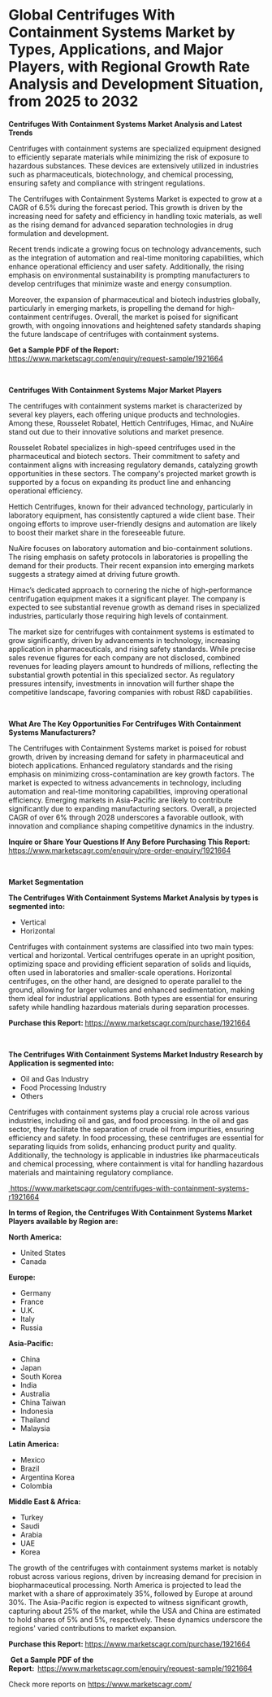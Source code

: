 <p><h1>Global Centrifuges With Containment Systems Market by Types, Applications, and Major Players, with Regional Growth Rate Analysis and Development Situation, from 2025 to 2032</h1></p><p><strong>Centrifuges With Containment Systems Market Analysis and Latest Trends</strong></p>
<p><p>Centrifuges with containment systems are specialized equipment designed to efficiently separate materials while minimizing the risk of exposure to hazardous substances. These devices are extensively utilized in industries such as pharmaceuticals, biotechnology, and chemical processing, ensuring safety and compliance with stringent regulations.</p><p>The Centrifuges with Containment Systems Market is expected to grow at a CAGR of 6.5% during the forecast period. This growth is driven by the increasing need for safety and efficiency in handling toxic materials, as well as the rising demand for advanced separation technologies in drug formulation and development. </p><p>Recent trends indicate a growing focus on technology advancements, such as the integration of automation and real-time monitoring capabilities, which enhance operational efficiency and user safety. Additionally, the rising emphasis on environmental sustainability is prompting manufacturers to develop centrifuges that minimize waste and energy consumption.</p><p>Moreover, the expansion of pharmaceutical and biotech industries globally, particularly in emerging markets, is propelling the demand for high-containment centrifuges. Overall, the market is poised for significant growth, with ongoing innovations and heightened safety standards shaping the future landscape of centrifuges with containment systems.</p></p>
<p><strong>Get a Sample PDF of the Report:&nbsp;</strong> <a href="https://www.marketscagr.com/enquiry/request-sample/1921664?utm_campaign=1869&utm_medium=2&utm_source=Github&utm_content=ia&utm_term=01032025&utm_id=centrifuges-with-containment-systems">https://www.marketscagr.com/enquiry/request-sample/1921664</a></p>
<p>&nbsp;</p>
<p><strong>Centrifuges With Containment Systems Major Market Players</strong></p>
<p><p>The centrifuges with containment systems market is characterized by several key players, each offering unique products and technologies. Among these, Rousselet Robatel, Hettich Centrifuges, Himac, and NuAire stand out due to their innovative solutions and market presence.</p><p>Rousselet Robatel specializes in high-speed centrifuges used in the pharmaceutical and biotech sectors. Their commitment to safety and containment aligns with increasing regulatory demands, catalyzing growth opportunities in these sectors. The company's projected market growth is supported by a focus on expanding its product line and enhancing operational efficiency.</p><p>Hettich Centrifuges, known for their advanced technology, particularly in laboratory equipment, has consistently captured a wide client base. Their ongoing efforts to improve user-friendly designs and automation are likely to boost their market share in the foreseeable future.</p><p>NuAire focuses on laboratory automation and bio-containment solutions. The rising emphasis on safety protocols in laboratories is propelling the demand for their products. Their recent expansion into emerging markets suggests a strategy aimed at driving future growth. </p><p>Himac’s dedicated approach to cornering the niche of high-performance centrifugation equipment makes it a significant player. The company is expected to see substantial revenue growth as demand rises in specialized industries, particularly those requiring high levels of containment.</p><p>The market size for centrifuges with containment systems is estimated to grow significantly, driven by advancements in technology, increasing application in pharmaceuticals, and rising safety standards. While precise sales revenue figures for each company are not disclosed, combined revenues for leading players amount to hundreds of millions, reflecting the substantial growth potential in this specialized sector. As regulatory pressures intensify, investments in innovation will further shape the competitive landscape, favoring companies with robust R&D capabilities.</p></p>
<p>&nbsp;</p>
<p><strong>What Are The Key Opportunities For Centrifuges With Containment Systems Manufacturers?</strong></p>
<p><p>The Centrifuges with Containment Systems market is poised for robust growth, driven by increasing demand for safety in pharmaceutical and biotech applications. Enhanced regulatory standards and the rising emphasis on minimizing cross-contamination are key growth factors. The market is expected to witness advancements in technology, including automation and real-time monitoring capabilities, improving operational efficiency. Emerging markets in Asia-Pacific are likely to contribute significantly due to expanding manufacturing sectors. Overall, a projected CAGR of over 6% through 2028 underscores a favorable outlook, with innovation and compliance shaping competitive dynamics in the industry.</p></p>
<p><strong>Inquire or Share Your Questions If Any Before Purchasing This Report:</strong> <a href="https://www.marketscagr.com/enquiry/pre-order-enquiry/1921664?utm_campaign=1869&utm_medium=2&utm_source=Github&utm_content=ia&utm_term=01032025&utm_id=centrifuges-with-containment-systems">https://www.marketscagr.com/enquiry/pre-order-enquiry/1921664</a></p>
<p>&nbsp;</p>
<p><strong>Market Segmentation</strong></p>
<p><strong>The Centrifuges With Containment Systems Market Analysis by types is segmented into:</strong></p>
<p><ul><li>Vertical</li><li>Horizontal</li></ul></p>
<p><p>Centrifuges with containment systems are classified into two main types: vertical and horizontal. Vertical centrifuges operate in an upright position, optimizing space and providing efficient separation of solids and liquids, often used in laboratories and smaller-scale operations. Horizontal centrifuges, on the other hand, are designed to operate parallel to the ground, allowing for larger volumes and enhanced sedimentation, making them ideal for industrial applications. Both types are essential for ensuring safety while handling hazardous materials during separation processes.</p></p>
<p><strong>Purchase this Report:&nbsp;</strong><a href="https://www.marketscagr.com/purchase/1921664?utm_campaign=1869&utm_medium=2&utm_source=Github&utm_content=ia&utm_term=01032025&utm_id=centrifuges-with-containment-systems">https://www.marketscagr.com/purchase/1921664</a></p>
<p>&nbsp;</p>
<p><strong>The Centrifuges With Containment Systems Market Industry Research by Application is segmented into:</strong></p>
<p><ul><li>Oil and Gas Industry</li><li>Food Processing Industry</li><li>Others</li></ul></p>
<p><p>Centrifuges with containment systems play a crucial role across various industries, including oil and gas, and food processing. In the oil and gas sector, they facilitate the separation of crude oil from impurities, ensuring efficiency and safety. In food processing, these centrifuges are essential for separating liquids from solids, enhancing product purity and quality. Additionally, the technology is applicable in industries like pharmaceuticals and chemical processing, where containment is vital for handling hazardous materials and maintaining regulatory compliance.</p></p>
<p><a href="https://www.marketscagr.com/centrifuges-with-containment-systems-r1921664?utm_campaign=1869&utm_medium=2&utm_source=Github&utm_content=ia&utm_term=01032025&utm_id=centrifuges-with-containment-systems">&nbsp;https://www.marketscagr.com/centrifuges-with-containment-systems-r1921664</a></p>
<p><strong>In terms of Region, the Centrifuges With Containment Systems Market Players available by Region are:</strong></p>
<p>
    <p> <strong> North America: </strong>
        <ul>
            <li>United States</li>
            <li>Canada</li>
        </ul>
        </p> 
    <p> <strong> Europe: </strong>
        <ul>
            <li>Germany</li>
            <li>France</li>
            <li>U.K.</li>
            <li>Italy</li>
            <li>Russia</li>
        </ul>
        </p> 
    <p> <strong> Asia-Pacific: </strong>
        <ul>
            <li>China</li>
            <li>Japan</li>
            <li>South Korea</li>
            <li>India</li>
            <li>Australia</li>
            <li>China Taiwan</li>
            <li>Indonesia</li>
            <li>Thailand</li>
            <li>Malaysia</li>
        </ul>
        </p> 
    <p> <strong> Latin America: </strong>
        <ul>
            <li>Mexico</li>
            <li>Brazil</li>
            <li>Argentina Korea</li>
            <li>Colombia</li>
        </ul>
        </p> 
    <p> <strong> Middle East & Africa: </strong>
        <ul>
            <li>Turkey</li>
            <li>Saudi</li>
            <li>Arabia</li>
            <li>UAE</li>
            <li>Korea</li>
        </ul>
    </p>
    </p>
<p><p>The growth of the centrifuges with containment systems market is notably robust across various regions, driven by increasing demand for precision in biopharmaceutical processing. North America is projected to lead the market with a share of approximately 35%, followed by Europe at around 30%. The Asia-Pacific region is expected to witness significant growth, capturing about 25% of the market, while the USA and China are estimated to hold shares of 5% and 5%, respectively. These dynamics underscore the regions' varied contributions to market expansion.</p></p>
<p><strong>Purchase this Report: </strong><a href="https://www.marketscagr.com/purchase/1921664?utm_campaign=1869&utm_medium=2&utm_source=Github&utm_content=ia&utm_term=01032025&utm_id=centrifuges-with-containment-systems">https://www.marketscagr.com/purchase/1921664</a></p>
<p>&nbsp;<strong>Get a Sample PDF of the Report:&nbsp;&nbsp;</strong><a href="https://www.marketscagr.com/enquiry/request-sample/1921664?utm_campaign=1869&utm_medium=2&utm_source=Github&utm_content=ia&utm_term=01032025&utm_id=centrifuges-with-containment-systems">https://www.marketscagr.com/enquiry/request-sample/1921664</a></p>
<p><strong></strong></p>
<p>Check more reports on <a href="https://www.marketscagr.com/?utm_campaign=1869&utm_medium=2&utm_source=Github&utm_content=ia&utm_term=01032025&utm_id=centrifuges-with-containment-systems">https://www.marketscagr.com/</a></p>